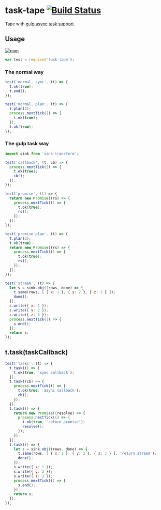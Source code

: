 # task-tape [![Build Status](https://travis-ci.org/zoubin/task-tape.svg?branch=master)](https://travis-ci.org/zoubin/task-tape)
Tape with [gulp async task support](https://github.com/gulpjs/gulp/blob/master/docs/API.md#async-task-support).

## Usage

[![npm](https://nodei.co/npm/task-tape.png)](https://www.npmjs.org/package/task-tape)

```javascript
var test = require('task-tape');
```

### The normal way

```javascript
test('normal, sync', (t) => {
  t.ok(true);
  t.end();
});

test('normal, plan', (t) => {
  t.plan(2);
  process.nextTick(() => {
    t.ok(true);
  });
  t.ok(true);
});

```

### The gulp task way

```javascript
import sink from 'sink-transform';

test('callback', (t, cb) => {
  process.nextTick(() => {
    t.ok(true);
    cb();
  });
});

test('promise', (t) => {
  return new Promise((rs) => {
    process.nextTick(() => {
      t.ok(true);
      rs();
    });
  });
});

test('promise plan', (t) => {
  t.plan(2);
  t.ok(true);
  return new Promise((rs) => {
    process.nextTick(() => {
      t.ok(true);
      rs();
    });
  });
});

test('stream', (t) => {
  let s = sink.obj((rows, done) => {
    t.same(rows, [ { x: 1 }, { y: 2 }, { z: 3 } ]);
    done();
  });
  s.write({ x: 1 });
  s.write({ y: 2 });
  s.write({ z: 3 });
  process.nextTick(() => {
    s.end();
  });
  return s;
});

```

## t.task(taskCallback)

```javascript
test('tasks', (t) => {
  t.task(() => {
    t.ok(true, 'sync callback');
  });
  t.task((cb) => {
    process.nextTick(() => {
      t.ok(true, 'async callback');
      cb();
    });
  });
  t.task(() => {
    return new Promise((resolve) => {
      process.nextTick(() => {
        t.ok(true, 'return promise');
        resolve();
      });
    });
  });
  t.task(() => {
    let s = sink.obj((rows, done) => {
      t.same(rows, [ { x: 1 }, { y: 2 }, { z: 3 } ], 'return stream');
      done();
    });
    s.write({ x: 1 });
    s.write({ y: 2 });
    s.write({ z: 3 });
    process.nextTick(() => {
      s.end();
    });
    return s;
  });
});

```

